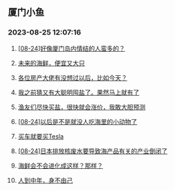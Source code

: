 ## 厦门小鱼 
### 2023-08-25 12:07:16

1. [[08-24]好像厦门岛内情结的人蛮多的？](http://bbs.xmfish.com/read-htm-tid-18059663.html)

2. [未来的海鲜，便宜又大只](http://bbs.xmfish.com/read-htm-tid-18059786.html)

3. [各位房产大佬有没想过以后，比如今天？](http://bbs.xmfish.com/read-htm-tid-18059684.html)

4. [我之前猜又有大聪明囤盐了。果然马上就有了](http://bbs.xmfish.com/read-htm-tid-18059805.html)

5. [渔友们尽快买盐，很快就会涨价，我敢大胆预测](http://bbs.xmfish.com/read-htm-tid-18059847.html)

6. [[08-24]以后是不是就没人吃海里的小动物了](http://bbs.xmfish.com/read-htm-tid-18059716.html)

7. [买车就要买Tesla](http://bbs.xmfish.com/read-htm-tid-18059871.html)

8. [[08-24]日本排放核废水要导致海产品有关的产业倒闭了](http://bbs.xmfish.com/read-htm-tid-18059697.html)

9. [海鲜会不会进化成这样？那样？](http://bbs.xmfish.com/read-htm-tid-18059850.html)

10. [人到中年，身不由己](http://bbs.xmfish.com/read-htm-tid-18059756.html)


